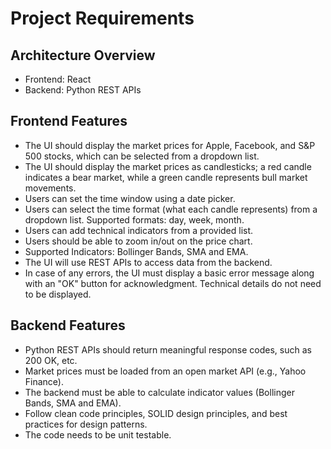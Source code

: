 # Project Requirements

## Architecture Overview
- Frontend: React
- Backend: Python REST APIs

## Frontend Features
- The UI should display the market prices for Apple, Facebook, and S&P 500 stocks, which can be selected from a dropdown list.
- The UI should display the market prices as candlesticks; a red candle indicates a bear market, while a green candle represents bull market movements.
- Users can set the time window using a date picker.
- Users can select the time format (what each candle represents) from a dropdown list. Supported formats: day, week, month.
- Users can add technical indicators from a provided list.
- Users should be able to zoom in/out on the price chart.
- Supported Indicators: Bollinger Bands, SMA and EMA.
- The UI will use REST APIs to access data from the backend.
- In case of any errors, the UI must display a basic error message along with an "OK" button for acknowledgment. Technical details do not need to be displayed.

## Backend Features
- Python REST APIs should return meaningful response codes, such as 200 OK, etc.
- Market prices must be loaded from an open market API (e.g., Yahoo Finance).
- The backend must be able to calculate indicator values (Bollinger Bands, SMA and EMA).
- Follow clean code principles, SOLID design principles, and best practices for design patterns.
- The code needs to be unit testable.

